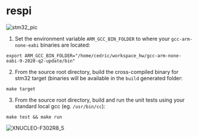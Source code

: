 # respi

![stm32_pic](https://user-images.githubusercontent.com/32091677/208961873-4f32f7d0-115b-4717-83ab-5a0649b665d5.png)

1. Set the environment variable `ARM_GCC_BIN_FOLDER` to where your `gcc-arm-none-eabi` binaries are located:

```
export ARM_GCC_BIN_FOLDER="/home/cedric/workspace_hw/gcc-arm-none-eabi-9-2020-q2-update/bin"
```

2. From the source root directory, build the cross-compiled binary for stm32 target (binaries will be available in the `build` generated folder:

```
make target
```

3. From the source root directory, build and run the unit tests using your standard local gcc (eg. `/usr/bin/cc`):

```
make test && make run
```
![XNUCLEO-F302R8_5](https://user-images.githubusercontent.com/32091677/208961935-6897b73e-ac40-449f-9fbb-8d966ed3dd63.jpg)
